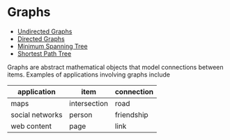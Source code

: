 Graphs
======

- [Undirected Graphs](undir-graphs.md)
- [Directed Graphs](dir-graphs.md)
- [Minimum Spanning Tree](mst.md)
- [Shortest Path Tree](spt.md)

Graphs are abstract mathematical objects that model connections between items. Examples of applications involving graphs include

| application | item | connection |
|-------------|------|------------|
| maps | intersection | road |
| social networks | person | friendship |
| web content | page | link |


